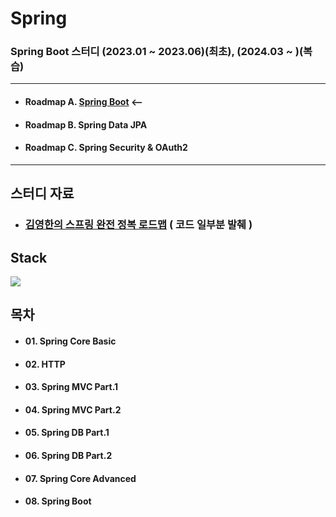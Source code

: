 # Spring

### Spring Boot 스터디 (2023.01 ~ 2023.06)(최초), (2024.03 ~ )(복습)

---

* #### Roadmap A. [Spring Boot](https://github.com/JH627/Spring_Study) <--
* #### Roadmap B. Spring Data JPA
* #### Roadmap C. Spring Security & OAuth2 

---

## 스터디 자료

* ### [김영한의 스프링 완전 정복 로드맵](https://www.inflearn.com/roadmaps/373) ( 코드 일부분 발췌 )

## Stack

<img src="https://img.shields.io/badge/Spring Boot-6DB33F?style=flat&logo=springboot&logoColor=white"/>

## 목차

* #### 01. Spring Core Basic
* #### 02. HTTP
* #### 03. Spring MVC Part.1
* #### 04. Spring MVC Part.2
* #### 05. Spring DB Part.1
* #### 06. Spring DB Part.2
* #### 07. Spring Core Advanced
* #### 08. Spring Boot
